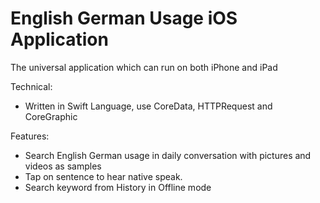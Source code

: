 # English German Usage iOS Application
The universal application which can run on both iPhone and iPad 

Technical: 
- Written in Swift Language, use CoreData, HTTPRequest and CoreGraphic

Features:

- Search English German usage in daily conversation with pictures and videos as samples 
- Tap on sentence to hear native speak.
- Search keyword from History in Offline mode
